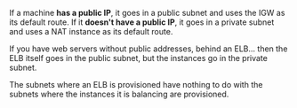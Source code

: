 If a machine **has a public IP**, it goes in a public subnet and uses the IGW as its default route.
If it **doesn't have a public IP**, it goes in a private subnet and uses a NAT instance as its default route.

If you have web servers without public addresses, behind an ELB... then the ELB itself goes in the public subnet, but the instances go in the private subnet.

The subnets where an ELB is provisioned have nothing to do with the subnets where the instances it is balancing are provisioned.



